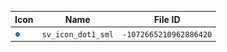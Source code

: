 | Icon | Name | File ID |
| ---  | ---  | ---     |
| ![](sv_icon_dot1_sml.png) | `sv_icon_dot1_sml` | `-1072665210962886420` |

